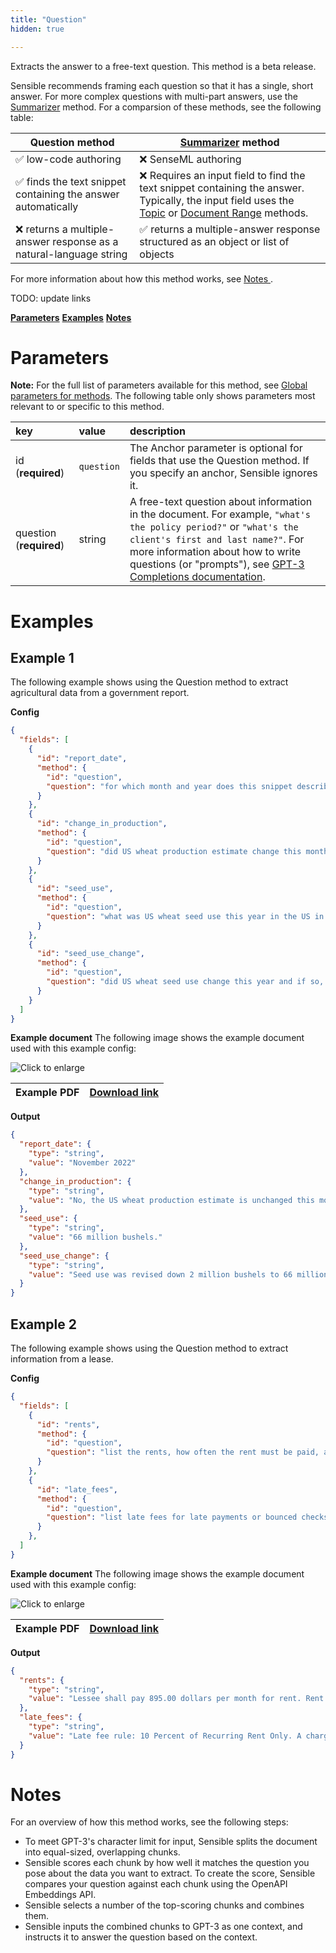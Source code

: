 ```yaml
---
title: "Question"
hidden: true

---
```


Extracts the answer to a free-text question.  This method is a beta release.

Sensible recommends framing each question so that it has a single, short answer.  For more complex questions with multi-part answers, use the [Summarizer](doc:summarizer) method. For a comparsion of these methods, see the following table:

| Question method                                              | [Summarizer](doc:summarizer) method                          |
| ------------------------------------------------------------ | ------------------------------------------------------------ |
| ✅ low-code authoring                                         | ❌  SenseML authoring                                         |
| ✅ finds the text snippet containing the answer automatically | ❌ Requires an input field to find the text snippet containing the answer. Typically, the input field uses the [Topic](doc:topic) or [Document Range](doc:document-range) methods. |
| ❌ returns a multiple-answer response as a natural-language string | ✅ returns a multiple-answer response structured as an object or list of objects |

For more information about how this method works, see [Notes ](doc:draft-nlp-table#notes).

TODO: update links

[**Parameters**](doc:question#parameters)
[**Examples**](doc:question#examples)
[**Notes**](doc:question#examples)

Parameters
=====

**Note:** For the full list of parameters available for this method, see [Global parameters for methods](doc:method#section-global-parameters-for-methods). The following table only shows parameters most relevant to or specific to this method.

| key                     | value      | description                                                  |
| :---------------------- | :--------- | :----------------------------------------------------------- |
| id (**required**)       | `question` | The Anchor parameter is optional for fields that use the Question method. If you specify an anchor, Sensible ignores it. |
| question (**required**) | string     | A free-text question about information in the document. For example, `"what's the policy period?"` or `"what's the client's first and last name?"`.  For more information about how to write questions (or "prompts"), see [GPT-3 Completions documentation](https://beta.openai.com/docs/guides/completion/introduction). |

Examples
====

Example 1
---

The following example shows using the Question method to extract agricultural data from a government report.

**Config**

```json
{
  "fields": [
    {
      "id": "report_date",
      "method": {
        "id": "question",
        "question": "for which month and year does this snippet describe wheat production"
      }
    },
    {
      "id": "change_in_production",
      "method": {
        "id": "question",
        "question": "did US wheat production estimate change this month, and if so, by how much"
      }
    },
    {
      "id": "seed_use",
      "method": {
        "id": "question",
        "question": "what was US wheat seed use this year in the US in millions of bushels? "
      }
    },
    {
      "id": "seed_use_change",
      "method": {
        "id": "question",
        "question": "did US wheat seed use change this year and if so, by how much (in million bushels)?"
      }
    }
  ]
}
```

**Example document**
The following image shows the example document used with this example config:

![Click to enlarge](https://raw.githubusercontent.com/sensible-hq/sensible-docs/main/readme-sync/assets/v0/images/final/question_1.png)

| Example PDF | [Download link](https://raw.githubusercontent.com/sensible-hq/sensible-docs/main/readme-sync/assets/v0/pdfs/summarizer_crop.pdf) |
| ------------------------------- | ---------------------------------------------------------------------------------------------------------------------------------------- |

**Output**

```json
{
  "report_date": {
    "type": "string",
    "value": "November 2022"
  },
  "change_in_production": {
    "type": "string",
    "value": "No, the US wheat production estimate is unchanged this month."
  },
  "seed_use": {
    "type": "string",
    "value": "66 million bushels."
  },
  "seed_use_change": {
    "type": "string",
    "value": "Seed use was revised down 2 million bushels to 66 million for the 2022/23 based on planting expectations for the 2023/24 wheat crop."
  }
}
```




Example 2
----

The following example shows using the Question method to extract information from a lease.

**Config**

```json
{
  "fields": [
    {
      "id": "rents",
      "method": {
        "id": "question",
        "question": "list the rents, how often the rent must be paid, and when the rent is due. don't include details about prorated rents or late fees"
      }
    },
    {
      "id": "late_fees",
      "method": {
        "id": "question",
        "question": "list late fees for late payments or bounced checks"
      }
    },
  ]
}
```

**Example document**
The following image shows the example document used with this example config:

![Click to enlarge](https://raw.githubusercontent.com/sensible-hq/sensible-docs/main/readme-sync/assets/v0/images/final/question_2.png)

| Example PDF | [Download link](https://raw.githubusercontent.com/sensible-hq/sensible-docs/main/readme-sync/assets/v0/pdfs/summarizer.pdf) |
| ----------- | ------------------------------------------------------------ |

**Output**

```json
{
  "rents": {
    "type": "string",
    "value": "Lessee shall pay 895.00 dollars per month for rent. Rent must be paid on or before the 1st day of each month. The first month's rent must be paid prior to move-in."
  },
  "late_fees": {
    "type": "string",
    "value": "Late fee rule: 10 Percent of Recurring Rent Only. A charge of $50 will apply for every returned check or rejected electronic payment plus the amount of any fees charged to the Owner/Agent by any financial institution as a result of the check not being honored, plus any applicable late fee charges."
  }
}
```



Notes
===

For an overview of how this method works, see the following steps:

- To meet GPT-3's character limit for input, Sensible splits the document into equal-sized, overlapping chunks. 
- Sensible scores each chunk by how well it matches the question you pose about the data you want to extract. To create the score, Sensible compares your question against each chunk using the OpenAPI Embeddings API. 
- Sensible selects a number of the top-scoring chunks and combines them.
- Sensible inputs the combined chunks to GPT-3 as one context, and instructs it to answer the question based on the context.